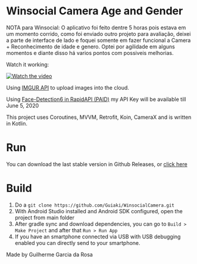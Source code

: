 # Winsocial Camera Age and Gender
NOTA para Winsocial: O aplicativo foi feito dentre 5 horas pois estava em um momento corrido, como foi enviado outro projeto para avaliação, deixei a parte de interface de lado e foquei somente em fazer funcional a Camera + Reconhecimento de idade e genero.
Optei por agilidade em alguns momentos e diante disso há varios pontos com possiveis melhorias.

Watch it working:

[![Watch the video](https://img.youtube.com/vi/hK0Se_Nxb-8/hqdefault.jpg)](https://youtu.be/hK0Se_Nxb-8)

Using [IMGUR API](https://api.imgur.com/oauth2/addclient) to upload images into the cloud.

Using [Face-Detection6 in RapidAPI (PAID)](https://rapidapi.com/inferdo/api/face-detection6) my API Key will be available till June 5, 2020

This project uses Coroutines, MVVM, Retrofit, Koin, CameraX and is written in Kotlin.

# Run
You can download the last stable version in Github Releases, or [click here](https://github.com/Guiaki/WinsocialCamera/releases/download/1.0/app-debug.apk)

# Build

 1. Do a `git clone https://github.com/Guiaki/WinsocialCamera.git`
 2. With Android Studio installed and Android SDK configured, open the project from main folder
 3. After gradle sync and download dependencies, you can go to `Build > Make Project` and after that `Run > Run App`
 4. If you have an smartphone connected via USB with USB debugging enabled you can directly send to your smartphone.

Made by Guilherme Garcia da Rosa
